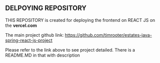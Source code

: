 ## DELPOYING REPOSITORY
THIS REPOSITORY is created for deploying the frontend on REACT JS on the **vercel.com**

The main project github link: https://github.com/timrooter/estates-java-spring-react-js-project

Please refer to the link above to see project detailed. There is a README.MD in that with description
